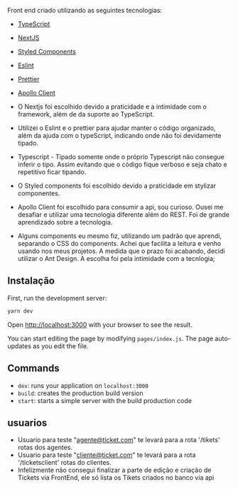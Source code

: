 Front end criado utilizando as seguintes tecnologias:

- [TypeScript](https://www.typescriptlang.org/)
- [NextJS](https://nextjs.org/)
- [Styled Components](https://styled-components.com/)
- [Eslint](https://eslint.org/)
- [Prettier](https://prettier.io/)
- [Apollo Client](https://www.apollographql.com/docs/react/)

- O Nextjs foi escolhido devido a praticidade e a intimidade com o framework, além de da suporte ao TypeScript.
- Utilizei o Eslint e o prettier para ajudar manter o código organizado, além da ajuda com o typeScript, indicando onde não foi devidamente tipado.
- Typescript - Tipado somente onde o próprio Typescript não consegue inferir o tipo. Assim evitando que o código fique verboso e seja chato e repetitivo ficar tipando.
- O Styled components foi escolhido devido a praticidade em stylizar componentes.
- Apollo Client foi escolhido para consumir a api, sou curioso. Ousei me desafiar e utilizar uma tecnologia diferente além do REST. Foi de grande aprendizado sobre a tecnologia.
- Alguns components eu mesmo fiz, utilizando um padrão que aprendi, separando o CSS do components. Achei que facilita a leitura e venho usando nos meus projetos. A medida que o prazo foi acabando, decidi utilizar o Ant Design. A escolha foi pela intimidade com a tecnlogia;
## Instalação

First, run the development server:

```bash
yarn dev
```

Open [http://localhost:3000](http://localhost:3000) with your browser to see the result.

You can start editing the page by modifying `pages/index.js`. The page auto-updates as you edit the file.

## Commands

- `dev`: runs your application on `localhost:3000`
- `build`: creates the production build version
- `start`: starts a simple server with the build production code


## usuarios
- Usuario para teste "agente@ticket.com" te levará para a rota '/tikets' rotas dos agentes.
- Usuario para teste "cliente@ticket.com" te levará para a rota '/ticketsclient' rotas do clientes.
- Infelizmente não consegui finalizar a parte de edição e criação de Tickets via FrontEnd, ele só lista os Tikets criados no banco via api
